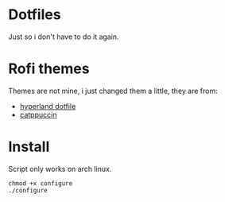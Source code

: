 # Dotfiles
Just so i don't have to do it again.

# Rofi themes
Themes are not mine, i just changed them a little, they are from:
  - [hyperland dotfile](https://github.com/linuxmobile/hyprland-dots/blob/main/.config/rofi/global/rofi.rasi)
  - [catppuccin](https://github.com/catppuccin/rofi)

# Install
Script only works on arch linux.

```
chmod +x configure
./configure
```
